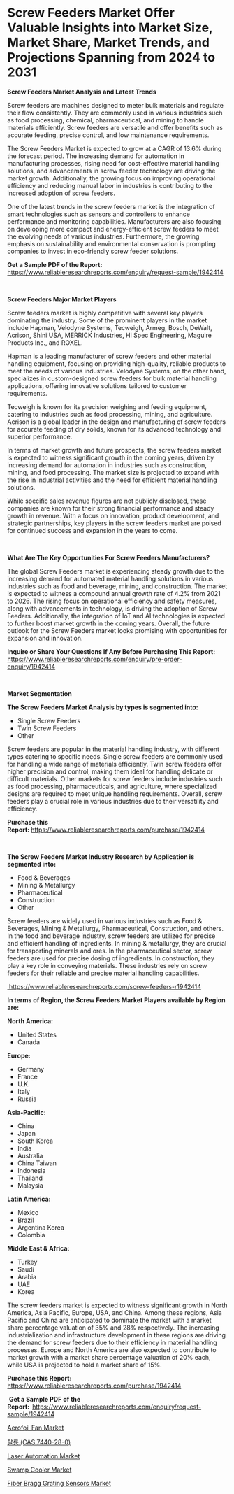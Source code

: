 <p><h1>Screw Feeders Market Offer Valuable Insights into Market Size, Market Share, Market Trends, and Projections Spanning from 2024 to 2031</h1></p><p><strong>Screw Feeders Market Analysis and Latest Trends</strong></p>
<p><p>Screw feeders are machines designed to meter bulk materials and regulate their flow consistently. They are commonly used in various industries such as food processing, chemical, pharmaceutical, and mining to handle materials efficiently. Screw feeders are versatile and offer benefits such as accurate feeding, precise control, and low maintenance requirements.</p><p>The Screw Feeders Market is expected to grow at a CAGR of 13.6% during the forecast period. The increasing demand for automation in manufacturing processes, rising need for cost-effective material handling solutions, and advancements in screw feeder technology are driving the market growth. Additionally, the growing focus on improving operational efficiency and reducing manual labor in industries is contributing to the increased adoption of screw feeders.</p><p>One of the latest trends in the screw feeders market is the integration of smart technologies such as sensors and controllers to enhance performance and monitoring capabilities. Manufacturers are also focusing on developing more compact and energy-efficient screw feeders to meet the evolving needs of various industries. Furthermore, the growing emphasis on sustainability and environmental conservation is prompting companies to invest in eco-friendly screw feeder solutions.</p></p>
<p><strong>Get a Sample PDF of the Report:&nbsp;</strong> <a href="https://www.reliableresearchreports.com/enquiry/request-sample/1942414">https://www.reliableresearchreports.com/enquiry/request-sample/1942414</a></p>
<p>&nbsp;</p>
<p><strong>Screw Feeders Major Market Players</strong></p>
<p><p>Screw feeders market is highly competitive with several key players dominating the industry. Some of the prominent players in the market include Hapman, Velodyne Systems, Tecweigh, Armeg, Bosch, DeWalt, Acrison, Shini USA, MERRICK Industries, Hi Spec Engineering, Maguire Products Inc., and ROXEL.</p><p>Hapman is a leading manufacturer of screw feeders and other material handling equipment, focusing on providing high-quality, reliable products to meet the needs of various industries. Velodyne Systems, on the other hand, specializes in custom-designed screw feeders for bulk material handling applications, offering innovative solutions tailored to customer requirements.</p><p>Tecweigh is known for its precision weighing and feeding equipment, catering to industries such as food processing, mining, and agriculture. Acrison is a global leader in the design and manufacturing of screw feeders for accurate feeding of dry solids, known for its advanced technology and superior performance.</p><p>In terms of market growth and future prospects, the screw feeders market is expected to witness significant growth in the coming years, driven by increasing demand for automation in industries such as construction, mining, and food processing. The market size is projected to expand with the rise in industrial activities and the need for efficient material handling solutions.</p><p>While specific sales revenue figures are not publicly disclosed, these companies are known for their strong financial performance and steady growth in revenue. With a focus on innovation, product development, and strategic partnerships, key players in the screw feeders market are poised for continued success and expansion in the years to come.</p></p>
<p>&nbsp;</p>
<p><strong>What Are The Key Opportunities For Screw Feeders Manufacturers?</strong></p>
<p><p>The global Screw Feeders market is experiencing steady growth due to the increasing demand for automated material handling solutions in various industries such as food and beverage, mining, and construction. The market is expected to witness a compound annual growth rate of 4.2% from 2021 to 2026. The rising focus on operational efficiency and safety measures, along with advancements in technology, is driving the adoption of Screw Feeders. Additionally, the integration of IoT and AI technologies is expected to further boost market growth in the coming years. Overall, the future outlook for the Screw Feeders market looks promising with opportunities for expansion and innovation.</p></p>
<p><strong>Inquire or Share Your Questions If Any Before Purchasing This Report:</strong> <a href="https://www.reliableresearchreports.com/enquiry/pre-order-enquiry/1942414">https://www.reliableresearchreports.com/enquiry/pre-order-enquiry/1942414</a></p>
<p>&nbsp;</p>
<p><strong>Market Segmentation</strong></p>
<p><strong>The Screw Feeders Market Analysis by types is segmented into:</strong></p>
<p><ul><li>Single Screw Feeders</li><li>Twin Screw Feeders</li><li>Other</li></ul></p>
<p><p>Screw feeders are popular in the material handling industry, with different types catering to specific needs. Single screw feeders are commonly used for handling a wide range of materials efficiently. Twin screw feeders offer higher precision and control, making them ideal for handling delicate or difficult materials. Other markets for screw feeders include industries such as food processing, pharmaceuticals, and agriculture, where specialized designs are required to meet unique handling requirements. Overall, screw feeders play a crucial role in various industries due to their versatility and efficiency.</p></p>
<p><strong>Purchase this Report:&nbsp;</strong><a href="https://www.reliableresearchreports.com/purchase/1942414">https://www.reliableresearchreports.com/purchase/1942414</a></p>
<p>&nbsp;</p>
<p><strong>The Screw Feeders Market Industry Research by Application is segmented into:</strong></p>
<p><ul><li>Food & Beverages</li><li>Mining & Metallurgy</li><li>Pharmaceutical</li><li>Construction</li><li>Other</li></ul></p>
<p><p>Screw feeders are widely used in various industries such as Food & Beverages, Mining & Metallurgy, Pharmaceutical, Construction, and others. In the food and beverage industry, screw feeders are utilized for precise and efficient handling of ingredients. In mining & metallurgy, they are crucial for transporting minerals and ores. In the pharmaceutical sector, screw feeders are used for precise dosing of ingredients. In construction, they play a key role in conveying materials. These industries rely on screw feeders for their reliable and precise material handling capabilities.</p></p>
<p><a href="https://www.reliableresearchreports.com/screw-feeders-r1942414">&nbsp;https://www.reliableresearchreports.com/screw-feeders-r1942414</a></p>
<p><strong>In terms of Region, the Screw Feeders Market Players available by Region are:</strong></p>
<p>
    <p> <strong> North America: </strong>
        <ul>
            <li>United States</li>
            <li>Canada</li>
        </ul>
        </p> 
    <p> <strong> Europe: </strong>
        <ul>
            <li>Germany</li>
            <li>France</li>
            <li>U.K.</li>
            <li>Italy</li>
            <li>Russia</li>
        </ul>
        </p> 
    <p> <strong> Asia-Pacific: </strong>
        <ul>
            <li>China</li>
            <li>Japan</li>
            <li>South Korea</li>
            <li>India</li>
            <li>Australia</li>
            <li>China Taiwan</li>
            <li>Indonesia</li>
            <li>Thailand</li>
            <li>Malaysia</li>
        </ul>
        </p> 
    <p> <strong> Latin America: </strong>
        <ul>
            <li>Mexico</li>
            <li>Brazil</li>
            <li>Argentina Korea</li>
            <li>Colombia</li>
        </ul>
        </p> 
    <p> <strong> Middle East & Africa: </strong>
        <ul>
            <li>Turkey</li>
            <li>Saudi</li>
            <li>Arabia</li>
            <li>UAE</li>
            <li>Korea</li>
        </ul>
    </p>
    </p>
<p><p>The screw feeders market is expected to witness significant growth in North America, Asia Pacific, Europe, USA, and China. Among these regions, Asia Pacific and China are anticipated to dominate the market with a market share percentage valuation of 35% and 28% respectively. The increasing industrialization and infrastructure development in these regions are driving the demand for screw feeders due to their efficiency in material handling processes. Europe and North America are also expected to contribute to market growth with a market share percentage valuation of 20% each, while USA is projected to hold a market share of 15%.</p></p>
<p><strong>Purchase this Report: </strong><a href="https://www.reliableresearchreports.com/purchase/1942414">https://www.reliableresearchreports.com/purchase/1942414</a></p>
<p>&nbsp;<strong>Get a Sample PDF of the Report:&nbsp;&nbsp;</strong><a href="https://www.reliableresearchreports.com/enquiry/request-sample/1942414">https://www.reliableresearchreports.com/enquiry/request-sample/1942414</a></p>
<p><strong></strong></p>
<p><p><a href="https://github.com/dancokkoe288/Market-Research-Report-List-1/blob/main/aerofoil-fan-market.md">Aerofoil Fan Market</a></p><p><a href="https://github.com/OwenHamiytll568745/Market-Research-Report-List-2/blob/main/1443760173128.md">탈륨 (CAS 7440-28-0)</a></p><p><a href="https://www.linkedin.com/pulse/laser-automation-market-growth-outlook-from-2024-2031-projecting-3idhc?trackingId=k4Nzz%2F91M65eRDRRsXD9QA%3D%3D">Laser Automation Market</a></p><p><a href="https://github.com/huqhwmcs55/Market-Research-Report-List-1/blob/main/swamp-cooler-market.md">Swamp Cooler Market</a></p><p><a href="https://www.linkedin.com/pulse/fiber-bragg-grating-sensors-market-size-segmentation-trends-growth-9xz5c?trackingId=IJKeZ1k6ZScGzubbfdPdsw%3D%3D">Fiber Bragg Grating Sensors Market</a></p></p>